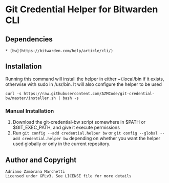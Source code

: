 # Git Credential Helper for Bitwarden CLI

## Dependencies
	* [bw](https://bitwarden.com/help/article/cli/)
## Installation
Running this command will install the helper in either ~/.local/bin if it exists, otherwise with sudo in /usr/bin.
It will also configure the helper to be used
```
curl -s https://raw.githubusercontent.com/AZMCode/git-credential-bw/master/installer.sh | bash -s
```
### Manual Installation
1. Download the git-credential-bw script somewhere in $PATH or $GIT_EXEC_PATH, and give it execute permissions
2. Run `git config --add credential.helper bw` or `git config --global --add credential.helper bw` depending on whether you want the helper used globally or only in the current repository.

## Author and Copyright
```
Adriano Zambrana Marchetti
Licensed under GPLv3. See LICENSE file for more details
```
